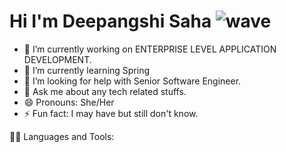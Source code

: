 # Hi I'm Deepangshi Saha ![wave](https://user-images.githubusercontent.com/80335921/142719400-4d130b40-1c94-4307-b028-1bfb46002cd5.gif)


- 🔭 I’m currently working on ENTERPRISE LEVEL APPLICATION DEVELOPMENT.
- 🌱 I’m currently learning Spring
- 🤔 I’m looking for help with Senior Software Engineer.
- 💬 Ask me about any tech related stuffs.
- 😄 Pronouns: She/Her
- ⚡ Fun fact: I may have but still don't know.

👩‍💻 Languages and Tools:
